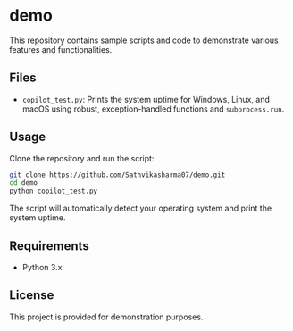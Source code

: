 # demo

This repository contains sample scripts and code to demonstrate various features and functionalities.

## Files

- `copilot_test.py`: Prints the system uptime for Windows, Linux, and macOS using robust, exception-handled functions and `subprocess.run`.

## Usage

Clone the repository and run the script:

```sh
git clone https://github.com/Sathvikasharma07/demo.git
cd demo
python copilot_test.py
```

The script will automatically detect your operating system and print the system uptime.

## Requirements

- Python 3.x

## License

This project is provided for demonstration purposes.
